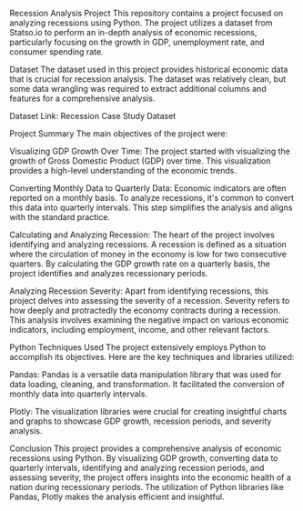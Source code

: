 Recession Analysis Project
This repository contains a project focused on analyzing recessions using Python. The project utilizes a dataset from Statso.io to perform an in-depth analysis of economic recessions, particularly focusing on the growth in GDP, unemployment rate, and consumer spending rate.

Dataset
The dataset used in this project provides historical economic data that is crucial for recession analysis. The dataset was relatively clean, but some data wrangling was required to extract additional columns and features for a comprehensive analysis.

Dataset Link: Recession Case Study Dataset

Project Summary
The main objectives of the project were:

Visualizing GDP Growth Over Time: The project started with visualizing the growth of Gross Domestic Product (GDP) over time. This visualization provides a high-level understanding of the economic trends.

Converting Monthly Data to Quarterly Data: Economic indicators are often reported on a monthly basis. To analyze recessions, it's common to convert this data into quarterly intervals. This step simplifies the analysis and aligns with the standard practice.

Calculating and Analyzing Recession: The heart of the project involves identifying and analyzing recessions. A recession is defined as a situation where the circulation of money in the economy is low for two consecutive quarters. By calculating the GDP growth rate on a quarterly basis, the project identifies and analyzes recessionary periods.

Analyzing Recession Severity: Apart from identifying recessions, this project delves into assessing the severity of a recession. Severity refers to how deeply and protractedly the economy contracts during a recession. This analysis involves examining the negative impact on various economic indicators, including employment, income, and other relevant factors.

Python Techniques Used
The project extensively employs Python to accomplish its objectives. Here are the key techniques and libraries utilized:

Pandas: Pandas is a versatile data manipulation library that was used for data loading, cleaning, and transformation. It facilitated the conversion of monthly data into quarterly intervals.

Plotly: The visualization libraries were crucial for creating insightful charts and graphs to showcase GDP growth, recession periods, and severity analysis.

Conclusion
This project provides a comprehensive analysis of economic recessions using Python. By visualizing GDP growth, converting data to quarterly intervals, identifying and analyzing recession periods, and assessing severity, the project offers insights into the economic health of a nation during recessionary periods. The utilization of Python libraries like Pandas, Plotly makes the analysis efficient and insightful.
